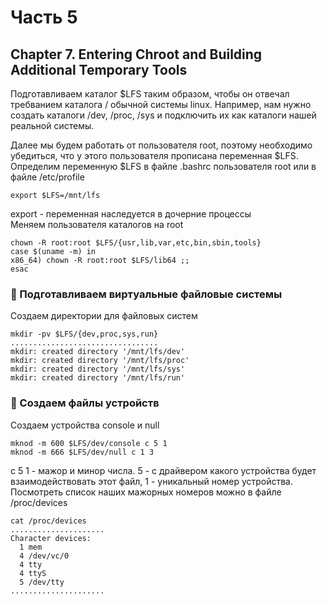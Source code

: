 # Часть 5

## Chapter 7. Entering Chroot and Building Additional Temporary Tools

Подготавливаем каталог $LFS таким образом, чтобы он отвечал требванием каталога / обычной системы linux. Например, нам нужно создать каталоги /dev, /proc, /sys и подключить их как каталоги нашей реальной системы.

Далее мы будем работать от пользователя root, поэтому необходимо убедиться, что у этого пользователя прописана переменная $LFS. Определим переменную $LFS в файле .bashrc пользователя root или в файле /etc/profile
```
export $LFS=/mnt/lfs
```
export - переменная наследуется в дочерние процессы  
Меняем пользователя каталогов на root
```
chown -R root:root $LFS/{usr,lib,var,etc,bin,sbin,tools}
case $(uname -m) in
x86_64) chown -R root:root $LFS/lib64 ;;
esac
```
### 🔷 Подготавливаем виртуальные файловые системы

Создаем директории для файловых систем
```
mkdir -pv $LFS/{dev,proc,sys,run}
.................................
mkdir: created directory '/mnt/lfs/dev'
mkdir: created directory '/mnt/lfs/proc'
mkdir: created directory '/mnt/lfs/sys'
mkdir: created directory '/mnt/lfs/run'
```
### 🔷 Создаем файлы устройств

Создаем устройства console и null
```
mknod -m 600 $LFS/dev/console c 5 1
mknod -m 666 $LFS/dev/null c 1 3
```

c 5 1 - мажор и минор числа. 5 - с драйвером какого устройства будет взаимодействовать этот файл, 1 - уникальный номер устройства. Посмотреть список наших мажорных номеров можно в файле /proc/devices
```
cat /proc/devices
.....................
Character devices:                                                                                                                                                                           
  1 mem                                                                                                                                                                                      
  4 /dev/vc/0                                                                                                                                                                                
  4 tty                                                                                                                                                                                      
  4 ttyS                                                                                                                                                                                     
  5 /dev/tty
.....................
```




